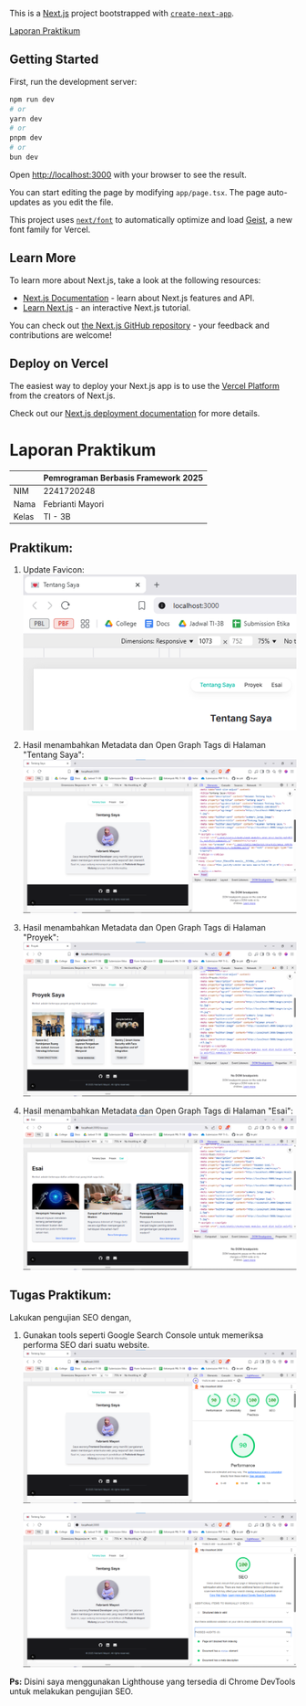 This is a [Next.js](https://nextjs.org) project bootstrapped with [`create-next-app`](https://nextjs.org/docs/app/api-reference/cli/create-next-app).

[Laporan Praktikum](#laporan-praktikum)

## Getting Started

First, run the development server:

```bash
npm run dev
# or
yarn dev
# or
pnpm dev
# or
bun dev
```

Open [http://localhost:3000](http://localhost:3000) with your browser to see the result.

You can start editing the page by modifying `app/page.tsx`. The page auto-updates as you edit the file.

This project uses [`next/font`](https://nextjs.org/docs/app/building-your-application/optimizing/fonts) to automatically optimize and load [Geist](https://vercel.com/font), a new font family for Vercel.

## Learn More

To learn more about Next.js, take a look at the following resources:

- [Next.js Documentation](https://nextjs.org/docs) - learn about Next.js features and API.
- [Learn Next.js](https://nextjs.org/learn) - an interactive Next.js tutorial.

You can check out [the Next.js GitHub repository](https://github.com/vercel/next.js) - your feedback and contributions are welcome!

## Deploy on Vercel

The easiest way to deploy your Next.js app is to use the [Vercel Platform](https://vercel.com/new?utm_medium=default-template&filter=next.js&utm_source=create-next-app&utm_campaign=create-next-app-readme) from the creators of Next.js.

Check out our [Next.js deployment documentation](https://nextjs.org/docs/app/building-your-application/deploying) for more details.

# Laporan Praktikum
|  | Pemrograman Berbasis Framework 2025 |
|--|--|
| NIM |  2241720248|
| Nama |  Febrianti Mayori |
| Kelas | TI - 3B |

## Praktikum: 
1. Update Favicon:  
  ![alt text](../website-pribadi/assets-report/Praktikum.png)

2. Hasil menambahkan Metadata dan Open Graph Tags di Halaman "Tentang Saya":
  ![alt text](../website-pribadi/assets-report/P1.png)

3. Hasil menambahkan Metadata dan Open Graph Tags di Halaman "Proyek":
  ![alt text](../website-pribadi/assets-report/P2.png)

4. Hasil menambahkan Metadata dan Open Graph Tags di Halaman "Esai":
  ![alt text](../website-pribadi/assets-report/P3.png)

## Tugas Praktikum:
Lakukan pengujian SEO dengan,
1. Gunakan tools seperti Google Search Console untuk memeriksa performa SEO dari suatu website.
   ![alt text](../website-pribadi/assets-report/TP1.png)

   ![alt text](../website-pribadi/assets-report/TP1-2.png)

**Ps:**
Disini saya menggunakan Lighthouse yang tersedia di Chrome DevTools untuk melakukan pengujian SEO.